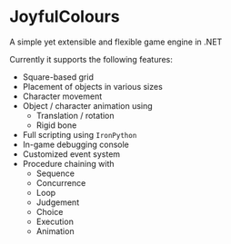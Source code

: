 # JoyfulColours

A simple yet extensible and flexible game engine in .NET

Currently it supports the following features:

* Square-based grid
* Placement of objects in various sizes
* Character movement
* Object / character animation using
  * Translation / rotation
  * Rigid bone
* Full scripting using `IronPython`
* In-game debugging console
* Customized event system
* Procedure chaining with
  * Sequence
  * Concurrence
  * Loop
  * Judgement
  * Choice
  * Execution
  * Animation

